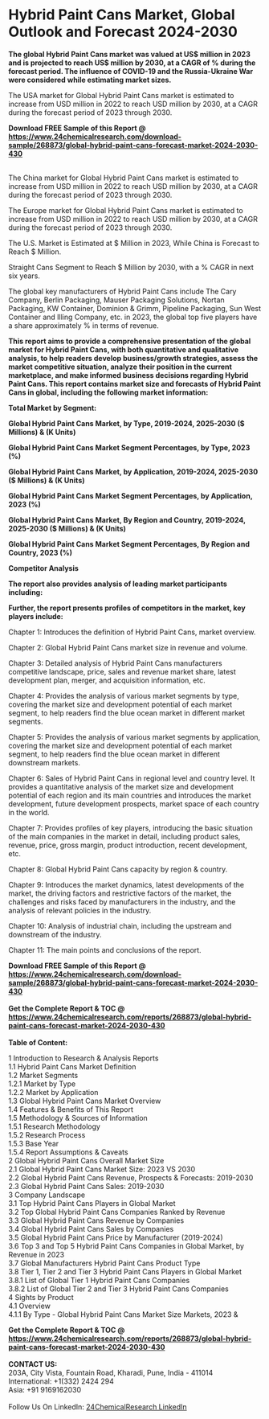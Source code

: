 <h1>Hybrid Paint Cans Market, Global Outlook and Forecast 2024-2030</h1><p><strong>The global Hybrid Paint Cans market was valued at US$ million in 2023 and is projected to reach US$ million by 2030, at a CAGR of % during the forecast period. The influence of COVID-19 and the Russia-Ukraine War were considered while estimating market sizes.</strong></p><p>
</p><p>The USA market for Global Hybrid Paint Cans market is estimated to increase from USD million in 2022 to reach USD million by 2030, at a CAGR during the forecast period of 2023 through 2030.</p><div><b>Download FREE Sample of this Report @ 
            <a href="https://www.24chemicalresearch.com/download-sample/268873/global-hybrid-paint-cans-forecast-market-2024-2030-430">
            https://www.24chemicalresearch.com/download-sample/268873/global-hybrid-paint-cans-forecast-market-2024-2030-430</a></b></div><br><p>
</p><p>The China market for Global Hybrid Paint Cans market is estimated to increase from USD million in 2022 to reach USD million by 2030, at a CAGR during the forecast period of 2023 through 2030.</p><p>
</p><p>The Europe market for Global Hybrid Paint Cans market is estimated to increase from USD million in 2022 to reach USD million by 2030, at a CAGR during the forecast period of 2023 through 2030.</p><p>
</p><p>The U.S. Market is Estimated at $ Million in 2023, While China is Forecast to Reach $ Million.</p><p>
Straight Cans Segment to Reach $ Million by 2030, with a % CAGR in next six years.</p><p>
The global key manufacturers of Hybrid Paint Cans include The Cary Company, Berlin Packaging, Mauser Packaging Solutions, Nortan Packaging, KW Container, Dominion &amp; Grimm, Pipeline Packaging, Sun West Container and Illing Company, etc. in 2023, the global top five players have a share approximately % in terms of revenue.</p><p>
<strong>This report aims to provide a comprehensive presentation of the global market for Hybrid Paint Cans, with both quantitative and qualitative analysis, to help readers develop business/growth strategies, assess the market competitive situation, analyze their position in the current marketplace, and make informed business decisions regarding Hybrid Paint Cans. This report contains market size and forecasts of Hybrid Paint Cans in global, including the following market information:</strong></p><p>
</p><p>
<strong>Total Market by Segment:</strong></p><p>
<strong>Global Hybrid Paint Cans Market, by Type, 2019-2024, 2025-2030 ($ Millions) &amp; (K Units)</strong></p><p>
<strong>Global Hybrid Paint Cans Market Segment Percentages, by Type, 2023 (%)</strong></p><p>
</p><p>
<strong>Global Hybrid Paint Cans Market, by Application, 2019-2024, 2025-2030 ($ Millions) &amp; (K Units)</strong></p><p>
<strong>Global Hybrid Paint Cans Market Segment Percentages, by Application, 2023 (%)</strong></p><p>
</p><p>
<strong>Global Hybrid Paint Cans Market, By Region and Country, 2019-2024, 2025-2030 ($ Millions) &amp; (K Units)</strong></p><p>
<strong>Global Hybrid Paint Cans Market Segment Percentages, By Region and Country, 2023 (%)</strong></p><p>
</p><p>
<strong>Competitor Analysis</strong></p><p>
<strong>The report also provides analysis of leading market participants including:</strong></p><p>
</p><p>
<strong>Further, the report presents profiles of competitors in the market, key players include:</strong></p><p>
</p><p>
Chapter 1: Introduces the definition of Hybrid Paint Cans, market overview.</p><p>
Chapter 2: Global Hybrid Paint Cans market size in revenue and volume.</p><p>
Chapter 3: Detailed analysis of Hybrid Paint Cans manufacturers competitive landscape, price, sales and revenue market share, latest development plan, merger, and acquisition information, etc.</p><p>
Chapter 4: Provides the analysis of various market segments by type, covering the market size and development potential of each market segment, to help readers find the blue ocean market in different market segments.</p><p>
Chapter 5: Provides the analysis of various market segments by application, covering the market size and development potential of each market segment, to help readers find the blue ocean market in different downstream markets.</p><p>
Chapter 6: Sales of Hybrid Paint Cans in regional level and country level. It provides a quantitative analysis of the market size and development potential of each region and its main countries and introduces the market development, future development prospects, market space of each country in the world.</p><p>
Chapter 7: Provides profiles of key players, introducing the basic situation of the main companies in the market in detail, including product sales, revenue, price, gross margin, product introduction, recent development, etc.</p><p>
Chapter 8: Global Hybrid Paint Cans capacity by region &amp; country.</p><p>
Chapter 9: Introduces the market dynamics, latest developments of the market, the driving factors and restrictive factors of the market, the challenges and risks faced by manufacturers in the industry, and the analysis of relevant policies in the industry.</p><p>
Chapter 10: Analysis of industrial chain, including the upstream and downstream of the industry.</p><p>
Chapter 11: The main points and conclusions of the report.</p><div><b>Download FREE Sample of this Report @ 
            <a href="https://www.24chemicalresearch.com/download-sample/268873/global-hybrid-paint-cans-forecast-market-2024-2030-430">
            https://www.24chemicalresearch.com/download-sample/268873/global-hybrid-paint-cans-forecast-market-2024-2030-430</a></b></div><br><div><b>Get the Complete Report & TOC @ 
            <a href="https://www.24chemicalresearch.com/reports/268873/global-hybrid-paint-cans-forecast-market-2024-2030-430">
            https://www.24chemicalresearch.com/reports/268873/global-hybrid-paint-cans-forecast-market-2024-2030-430</a></b></div><br>
            <b>Table of Content:</b><p>1 Introduction to Research & Analysis Reports<br />
    1.1 Hybrid Paint Cans Market Definition<br />
    1.2 Market Segments<br />
        1.2.1 Market by Type<br />
        1.2.2 Market by Application<br />
    1.3 Global Hybrid Paint Cans Market Overview<br />
    1.4 Features & Benefits of This Report<br />
    1.5 Methodology & Sources of Information<br />
        1.5.1 Research Methodology<br />
        1.5.2 Research Process<br />
        1.5.3 Base Year<br />
        1.5.4 Report Assumptions & Caveats<br />
2 Global Hybrid Paint Cans Overall Market Size<br />
    2.1 Global Hybrid Paint Cans Market Size: 2023 VS 2030<br />
    2.2 Global Hybrid Paint Cans Revenue, Prospects & Forecasts: 2019-2030<br />
    2.3 Global Hybrid Paint Cans Sales: 2019-2030<br />
3 Company Landscape<br />
    3.1 Top Hybrid Paint Cans Players in Global Market<br />
    3.2 Top Global Hybrid Paint Cans Companies Ranked by Revenue<br />
    3.3 Global Hybrid Paint Cans Revenue by Companies<br />
    3.4 Global Hybrid Paint Cans Sales by Companies<br />
    3.5 Global Hybrid Paint Cans Price by Manufacturer (2019-2024)<br />
    3.6 Top 3 and Top 5 Hybrid Paint Cans Companies in Global Market, by Revenue in 2023<br />
    3.7 Global Manufacturers Hybrid Paint Cans Product Type<br />
    3.8 Tier 1, Tier 2 and Tier 3 Hybrid Paint Cans Players in Global Market<br />
        3.8.1 List of Global Tier 1 Hybrid Paint Cans Companies<br />
        3.8.2 List of Global Tier 2 and Tier 3 Hybrid Paint Cans Companies<br />
4 Sights by Product<br />
    4.1 Overview<br />
        4.1.1 By Type - Global Hybrid Paint Cans Market Size Markets, 2023 &</p><div><b>Get the Complete Report & TOC @ 
            <a href="https://www.24chemicalresearch.com/reports/268873/global-hybrid-paint-cans-forecast-market-2024-2030-430">
            https://www.24chemicalresearch.com/reports/268873/global-hybrid-paint-cans-forecast-market-2024-2030-430</a></b></div><br><b>CONTACT US:</b><br>
            203A, City Vista, Fountain Road, Kharadi, Pune, India - 411014<br>
            International: +1(332) 2424 294<br>
            Asia: +91 9169162030 <br><br>
            Follow Us On LinkedIn: <a href="https://www.linkedin.com/company/24chemicalresearch/">24ChemicalResearch LinkedIn</a>